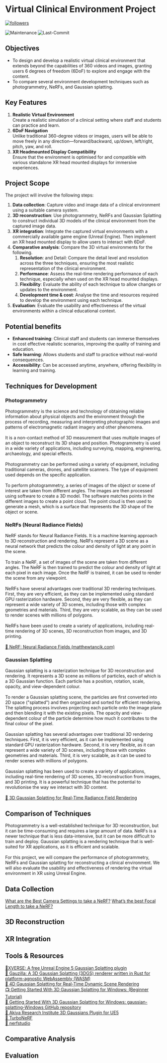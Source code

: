 # Virtual Clinical Environment Project
<a href="https://github.com/UHBinnovate?tab=followers">
         <img alt="followers" title="Follow me on Github for Updates" src="https://custom-icon-badges.demolab.com/github/followers/authorTom?color=236ad3&labelColor=1155ba&style=for-the-badge&logo=person-add&label=Follow&logoColor=white"/></a> 

![Maintenance](https://img.shields.io/maintenance/yes/2023?style=for-the-badge)
![Last-Commit](https://img.shields.io/github/last-commit/authorTom/virtual-clinical-environment?style=for-the-badge)
## Objectives
* To design and develop a realistic virtual clinical environment that extends beyond the capabilities of 360 videos and images, granting users 6 degrees of freedom (6DoF) to explore and engage with the content. <br />
* To compare several environment development techniques such as photogrammetry, NeRFs, and Gaussian splatting. <br /> 
## Key Features 
1. **Realistic Virtual Environment** <br />
   Create a realistic simulation of a clinical setting where staff and students can practice and learn. <br />
3. **6DoF Navigation** <br />
   Unlike traditional 360-degree videos or images, users will be able to move freely in any direction—forward/backward, up/down, left/right, pitch, yaw, and roll. <br /> 
5. **XR Headmounted Display Compatibility** <br />
   Ensure that the environment is optimised for and compatible with various standalone XR head mounted displays for immersive experiences. <br />
## Project Scope 
The project will involve the following steps: 
1. **Data collection**: Capture video and image data of a clinical environment using a suitable camera system. <br />
2. **3D reconstruction**: Use photogrammetry, NeRFs and Gaussian Splatting to construct individual 3D models of the clinical environment from the captured image data. <br />
3. **XR integration**: Integrate the captured virtual environments with a commercially available game engine (Unreal Engine). Then implement an XR head mounted display to allow users to interact with 6DoF. <br />
4. **Comparative analysis**: Compare the 3D virtual environments for the following. <br />
   1. **Resolution**: and Detail: Compare the detail level and resolution across the three techniques, ensuring the most realistic representation of the clinical environment. <br />
   2. **Performance**: Assess the real-time rendering performance of each technique, especially when used on the XR head mounted displays. <br />
   3. **Flexibility**: Evaluate the ability of each technique to allow changes or updates to the environment. <br />
   4. **Development time & cost**: Analyse the time and resources required to develop the environment using each technique. <br /> 
6. **Evaluation**: Evaluate the usability and effectiveness of the virtual environments within a clinical educational context. <br />
## Potential benefits 
* **Enhanced training**: Clinical staff and students can immerse themselves in cost effective realistic scenarios, improving the quality of training and education. <br />
* **Safe learning**: Allows students and staff to practice without real-world consequences. <br />
* **Accessibility**: Can be accessed anytime, anywhere, offering flexibility in learning and training. <br />
## Techniques for Development 
### Photogrammetry
Photogrammetry is the science and technology of obtaining reliable information about physical objects and the environment through the process of recording, measuring and interpreting photographic images and patterns of electromagnetic radiant imagery and other phenomena. <br />
<br />
It is a non-contact method of 3D measurement that uses multiple images of an object to reconstruct its 3D shape and position. Photogrammetry is used in a wide variety of applications, including surveying, mapping, engineering, archaeology, and special effects. <br />
<br />
Photogrammetry can be performed using a variety of equipment, including traditional cameras, drones, and satellite scanners. The type of equipment used depends on the specific application. <br />
<br />
To perform photogrammetry, a series of images of the object or scene of interest are taken from different angles. The images are then processed using software to create a 3D model. The software matches points in the different images to create a point cloud. The point cloud is then used to generate a mesh, which is a surface that represents the 3D shape of the object or scene. <br />
### NeRFs (Neural Radiance Fields)
NeRF stands for Neural Radiance Fields. It is a machine learning approach to 3D reconstruction and rendering. NeRFs represent a 3D scene as a neural network that predicts the colour and density of light at any point in the scene. <br />
<br />
To train a NeRF, a set of images of the scene are taken from different angles. The NeRF is then trained to predict the colour and density of light at each pixel in each image. Once the NeRF is trained, it can be used to render the scene from any viewpoint. <br />
<br />
NeRFs have several advantages over traditional 3D rendering techniques. First, they are very efficient, as they can be implemented using standard GPU rasterization hardware. Second, they are very flexible, as they can represent a wide variety of 3D scenes, including those with complex geometries and materials. Third, they are very scalable, as they can be used to render scenes with millions of polygons. <br />
<br />
NeRFs have been used to create a variety of applications, including real-time rendering of 3D scenes, 3D reconstruction from images, and 3D printing. <br />
<br />
[📄 NeRF: Neural Radiance Fields (matthewtancik.com)](https://www.matthewtancik.com/nerf)
### Gaussian Splatting
Gaussian splatting is a rasterization technique for 3D reconstruction and rendering. It represents a 3D scene as millions of particles, each of which is a 3D Gaussian function. Each particle has a position, rotation, scale, opacity, and view-dependent colour. <br /> 
<br />
To render a Gaussian splatting scene, the particles are first converted into 2D space ("splatted") and then organized and sorted for efficient rendering. The splatting process involves projecting each particle onto the image plane and then blending it with the existing pixels. The opacity and view-dependent colour of the particle determine how much it contributes to the final colour of the pixel. <br /> 
<br />
Gaussian splatting has several advantages over traditional 3D rendering techniques. First, it is very efficient, as it can be implemented using standard GPU rasterization hardware. Second, it is very flexible, as it can represent a wide variety of 3D scenes, including those with complex geometries and materials. Third, it is very scalable, as it can be used to render scenes with millions of polygons. <br /> 
<br />
Gaussian splatting has been used to create a variety of applications, including real-time rendering of 3D scenes, 3D reconstruction from images, and 3D printing. It is a powerful technique that has the potential to revolutionise the way we interact with 3D content. <br />
<br />
[📄 3D Gaussian Splatting for Real-Time Radiance Field Rendering](https://repo-sam.inria.fr/fungraph/3d-gaussian-splatting/)
## Comparison of Techniques 
Photogrammetry is a well-established technique for 3D reconstruction, but it can be time-consuming and requires a large amount of data. NeRFs is a newer technique that is less data-intensive, but it can be more difficult to train and deploy. Gaussian splatting is a rendering technique that is well-suited for XR applications, as it is efficient and scalable. <br />
<br />
For this project, we will compare the performance of photogrammetry, NeRFs and Gaussian splatting for reconstructing a clinical environment. We will also evaluate the usability and effectiveness of rendering the virtual environment in XR using Unreal Engine. <br /> 
## Data Collection
[What are the Best Camera Settings to take a NeRF?](https://radiancefields.com/what-are-the-best-camera-settings-to-take-a-nerf/)
[What’s the best Focal Length to take a NeRF?](https://radiancefields.com/whats-the-best-focal-length-to-take-a-nerf/)
## 3D Reconstruction
## XR Integration
## Tools & Resources
[🔨XVERSE: A free Unreal Engine 5 Gaussian Splatting plugin](https://github.com/xverse-engine/XV3DGS-UEPlugin/releases) <br /> 
[🔨 Gauzilla: A 3D Gaussian Splatting (3DGS) renderer written in Rust for platform-agnostic WebAssembly (WASM)](https://github.com/BladeTransformerLLC/gauzilla) <br /> 
[🔨 4D Gaussian Splatting for Real-Time Dynamic Scene Rendering](https://guanjunwu.github.io/4dgs/) <br /> 
[📺 Getting Started With 3D Gaussian Splatting for Windows: (Beginner Tutorial)](https://www.youtube.com/watch?v=UXtuigy_wYc) <br /> 
[📄 Getting Started With 3D Gaussian Splatting for Windows: gaussian-splatting-Windows GitHub repository](https://github.com/jonstephens85/gaussian-splatting-Windows) <br /> 
[🔨 Akiya Research Institute 3D Gaussians Plugin for UE5](https://www.unrealengine.com/marketplace/ja/product/410c8105b3aa41d38ab68660295bd7f3?sessionInvalidated=true) <br /> 
[🔨 TurboNeRF](https://github.com/JamesPerlman/TurboNeRF) <br /> 
[🔨 nerfstudio](https://github.com/nerfstudio-project/nerfstudio) <br /> 
## Comparative Analysis
## Evaluation

